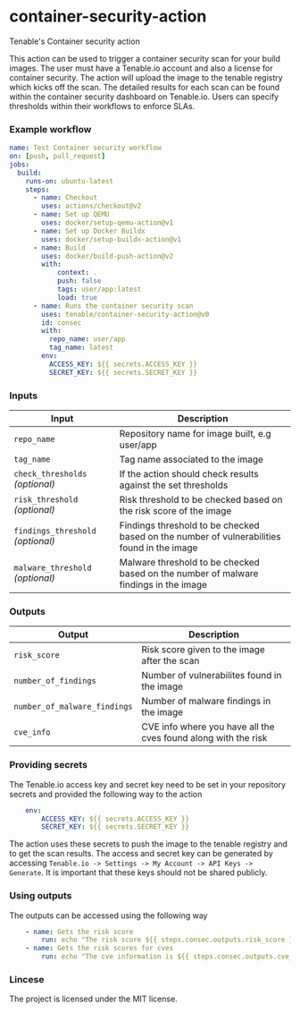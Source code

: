 # container-security-action
Tenable's Container security action

This action can be used to trigger a container security scan for your build images. The user must have a Tenable.io account and also a license for container security. The action will upload the image to the tenable registry which kicks off the scan. The detailed results for each scan can be found within the container security dashboard on Tenable.io.
Users can specify thresholds within their workflows to enforce SLAs.

### Example workflow

```yaml
name: Test Container security workflow
on: [push, pull_request]
jobs:
  build:
    runs-on: ubuntu-latest
    steps:
      - name: Checkout
        uses: actions/checkout@v2
      - name: Set up QEMU
        uses: docker/setup-qemu-action@v1
      - name: Set up Docker Buildx
        uses: docker/setup-buildx-action@v1
      - name: Build
        uses: docker/build-push-action@v2
        with:
            context: .
            push: false
            tags: user/app:latest
            load: true
      - name: Runs the container security scan
        uses: tenable/container-security-action@v0
        id: consec
        with:
          repo_name: user/app
          tag_name: latest
        env:
          ACCESS_KEY: ${{ secrets.ACCESS_KEY }}
          SECRET_KEY: ${{ secrets.SECRET_KEY }}
```

### Inputs

| Input                                             | Description                                        |
|------------------------------------------------------|-----------------------------------------------|
| `repo_name`  | Repository name for image built, e.g user/app   |
| `tag_name`   | Tag name associated to the image   |
| `check_thresholds` _(optional)_  | If the action should check results against the set thresholds  |
| `risk_threshold` _(optional)_  | Risk threshold to be checked based on the risk score of the image  |
| `findings_threshold` _(optional)_  | Findings threshold to be checked based on the number of vulnerabilities found in the image |
| `malware_threshold` _(optional)_  | Malware threshold to be checked based on the number of malware findings in the image |

### Outputs

| Output                                             | Description                                        |
|------------------------------------------------------|-----------------------------------------------|
| `risk_score`  | Risk score given to the image after the scan |
| `number_of_findings`  | Number of vulnerabilites found in the image |
| `number_of_malware_findings`  | Number of malware findings in the image |
| `cve_info`  | CVE info where you have all the cves found along with the risk |


### Providing secrets
The Tenable.io access key and secret key need to be set in your repository secrets and provided the following way to the action
```yaml
    env:
        ACCESS_KEY: ${{ secrets.ACCESS_KEY }}
        SECRET_KEY: ${{ secrets.SECRET_KEY }}
```
The action uses these secrets to push the image to the tenable registry and to get the scan results. The access and secret key can be 
generated by accessing `Tenable.io -> Settings -> My Account -> API Keys -> Generate`. It is important that these keys should not be shared publicly.

### Using outputs

The outputs can be accessed using the following way

```yaml
    - name: Gets the risk score
        run: echo "The risk score ${{ steps.consec.outputs.risk_score }}"
    - name: Gets the risk scores for cves
        run: echo "The cve information is ${{ steps.consec.outputs.cve_info }}"
```

### Lincese
The project is licensed under the MIT license.
